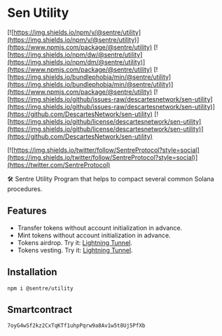 # Sen Utility

[![https://img.shields.io/npm/v/@sentre/utility](https://img.shields.io/npm/v/@sentre/utility)](https://www.npmjs.com/package/@sentre/utility)
[![https://img.shields.io/npm/dw/@sentre/utility](https://img.shields.io/npm/dm/@sentre/utility)](https://www.npmjs.com/package/@sentre/utility)
[![https://img.shields.io/bundlephobia/min/@sentre/utility](https://img.shields.io/bundlephobia/min/@sentre/utility)](https://www.npmjs.com/package/@sentre/utility)
[![https://img.shields.io/github/issues-raw/descartesnetwork/sen-utility](https://img.shields.io/github/issues-raw/descartesnetwork/sen-utility)](https://github.com/DescartesNetwork/sen-utility)
[![https://img.shields.io/github/license/descartesnetwork/sen-utility](https://img.shields.io/github/license/descartesnetwork/sen-utility)](https://github.com/DescartesNetwork/sen-utility)

[![https://img.shields.io/twitter/follow/SentreProtocol?style=social](https://img.shields.io/twitter/follow/SentreProtocol?style=social)](https://twitter.com/SentreProtocol)

🛠 Sentre Utility Program that helps to compact several common Solana procedures.

## Features

- Transfer tokens without account initialization in advance.
- Mint tokens without account initialization in advance.
- Tokens airdrop. Try it: [Lightning Tunnel](https://hub.sentre.io/app/lightning_tunnel?autoInstall=true).
- Tokens vesting. Try it: [Lightning Tunnel](https://hub.sentre.io/app/lightning_tunnel?autoInstall=true).

## Installation

```
npm i @sentre/utility
```

## Smartcontract

```
7oyG4wSf2kz2CxTqKTf1uhpPqrw9a8Av1w5t8Uj5PfXb
```
